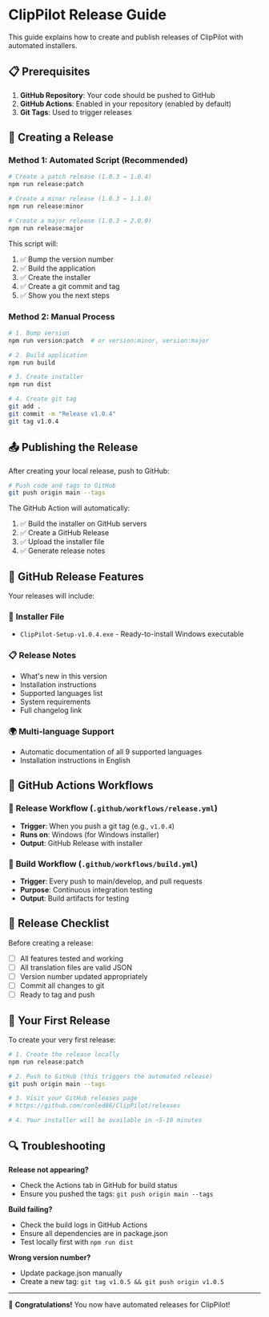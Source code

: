 # ClipPilot Release Guide

This guide explains how to create and publish releases of ClipPilot with automated installers.

## 📋 Prerequisites

1. **GitHub Repository**: Your code should be pushed to GitHub
2. **GitHub Actions**: Enabled in your repository (enabled by default)
3. **Git Tags**: Used to trigger releases

## 🚀 Creating a Release

### Method 1: Automated Script (Recommended)

```bash
# Create a patch release (1.0.3 → 1.0.4)
npm run release:patch

# Create a minor release (1.0.3 → 1.1.0)
npm run release:minor

# Create a major release (1.0.3 → 2.0.0)
npm run release:major
```

This script will:
1. ✅ Bump the version number
2. ✅ Build the application
3. ✅ Create the installer
4. ✅ Create a git commit and tag
5. ✅ Show you the next steps

### Method 2: Manual Process

```bash
# 1. Bump version
npm run version:patch  # or version:minor, version:major

# 2. Build application
npm run build

# 3. Create installer
npm run dist

# 4. Create git tag
git add .
git commit -m "Release v1.0.4"
git tag v1.0.4
```

## 📤 Publishing the Release

After creating your local release, push to GitHub:

```bash
# Push code and tags to GitHub
git push origin main --tags
```

The GitHub Action will automatically:
1. ✅ Build the installer on GitHub servers
2. ✅ Create a GitHub Release
3. ✅ Upload the installer file
4. ✅ Generate release notes

## 🎯 GitHub Release Features

Your releases will include:

### 📁 **Installer File**
- `ClipPilot-Setup-v1.0.4.exe` - Ready-to-install Windows executable

### 📋 **Release Notes**
- What's new in this version
- Installation instructions
- Supported languages list
- System requirements
- Full changelog link

### 🌍 **Multi-language Support**
- Automatic documentation of all 9 supported languages
- Installation instructions in English

## 🔧 GitHub Actions Workflows

### 🚀 **Release Workflow** (`.github/workflows/release.yml`)
- **Trigger**: When you push a git tag (e.g., `v1.0.4`)
- **Runs on**: Windows (for Windows installer)
- **Output**: GitHub Release with installer

### 🔨 **Build Workflow** (`.github/workflows/build.yml`)
- **Trigger**: Every push to main/develop, and pull requests
- **Purpose**: Continuous integration testing
- **Output**: Build artifacts for testing

## 📝 Release Checklist

Before creating a release:

- [ ] All features tested and working
- [ ] All translation files are valid JSON
- [ ] Version number updated appropriately
- [ ] Commit all changes to git
- [ ] Ready to tag and push

## 🎉 Your First Release

To create your very first release:

```bash
# 1. Create the release locally
npm run release:patch

# 2. Push to GitHub (this triggers the automated release)
git push origin main --tags

# 3. Visit your GitHub releases page
# https://github.com/ronled86/ClipPilot/releases

# 4. Your installer will be available in ~5-10 minutes
```

## 🔍 Troubleshooting

**Release not appearing?**
- Check the Actions tab in GitHub for build status
- Ensure you pushed the tags: `git push origin main --tags`

**Build failing?**
- Check the build logs in GitHub Actions
- Ensure all dependencies are in package.json
- Test locally first with `npm run dist`

**Wrong version number?**
- Update package.json manually
- Create a new tag: `git tag v1.0.5 && git push origin v1.0.5`

---

🎊 **Congratulations!** You now have automated releases for ClipPilot!
